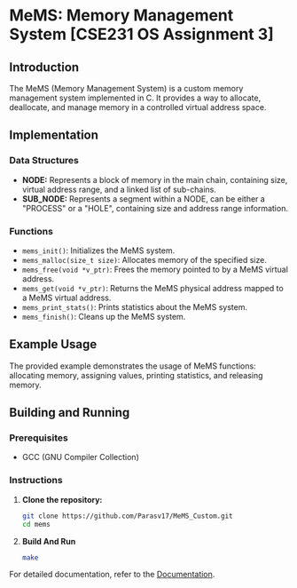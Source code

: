 # MeMS: Memory Management System [CSE231 OS Assignment 3]

## Introduction
The MeMS (Memory Management System) is a custom memory management system implemented in C. It provides a way to allocate, deallocate, and manage memory in a controlled virtual address space.

## Implementation
### Data Structures
- **NODE:** Represents a block of memory in the main chain, containing size, virtual address range, and a linked list of sub-chains.
- **SUB_NODE:** Represents a segment within a NODE, can be either a "PROCESS" or a "HOLE", containing size and address range information.

### Functions
- `mems_init()`: Initializes the MeMS system.
- `mems_malloc(size_t size)`: Allocates memory of the specified size.
- `mems_free(void *v_ptr)`: Frees the memory pointed to by a MeMS virtual address.
- `mems_get(void *v_ptr)`: Returns the MeMS physical address mapped to a MeMS virtual address.
- `mems_print_stats()`: Prints statistics about the MeMS system.
- `mems_finish()`: Cleans up the MeMS system.

## Example Usage
The provided example demonstrates the usage of MeMS functions: allocating memory, assigning values, printing statistics, and releasing memory.

## Building and Running
### Prerequisites
- GCC (GNU Compiler Collection)

### Instructions
1. **Clone the repository:**
   ```bash
   git clone https://github.com/Parasv17/MeMS_Custom.git
   cd mems
2. **Build And Run**
     ```bash
     make

For detailed documentation, refer to the [Documentation](https://docs.google.com/document/d/1Gs9kC3187lLrinvK1SueTc8dHCJ0QP43eRlrCRlXiCY/edit#heading=h.gixz2pyjqud).




